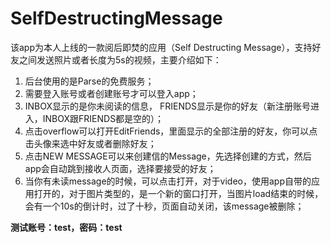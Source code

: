 SelfDestructingMessage
======================
该app为本人上线的一款阅后即焚的应用（Self Destructing Message），支持好友之间发送照片或者长度为5s的视频，主要介绍如下：
1. 后台使用的是Parse的免费服务；
2. 需要登入账号或者创建账号才可以登入app；
3. INBOX显示的是你未阅读的信息， FRIENDS显示是你的好友（新注册账号进入，INBOX跟FRIENDS都是空的）；
4. 点击overflow可以打开EditFriends，里面显示的全部注册的好友，你可以点击头像来选中好友或者删除好友；
5. 点击NEW MESSAGE可以来创建信的Message，先选择创建的方式，然后app会自动跳到接收人页面，选择要接受的好友；
6. 当你有未读message的时候，可以点击打开，对于video，使用app自带的应用打开的，对于图片类型的，是一个新的窗口打开，当图片load结束的时候，会有一个10s的倒计时，过了十秒，页面自动关闭，该message被删除；


**测试账号：test，密码：test**


